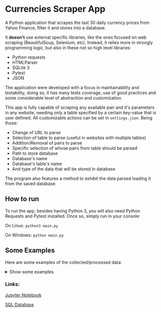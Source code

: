 # Currencies Scraper App

A Python application that scrapes the last 30 daily currency prices from Yahoo Finance, filter it and stores into a database.

It **doesn't** use external specific libraries, like the ones focused on web scraping (BeautifulSoup, Selenium, etc). Instead, it relies more in strongly programming logic, but also in these not so high level libraries:
- Python requests
- HTMLParser
- SQLite 3
- Pytest
- JSON

The application were developed with a focus in maintainability and testability, doing so, it has many tests coverage, use of good practices and some considerable level of abstraction and customization.

This app is fully capable of scraping any available pair and it's parameters in any website, needing only a table specified by a certain key-value that is user defined. All customizable actions can be set in `settings.json`. Being those:

- Change of URL to parse
- Selection of table to parse (useful in websites with multiple tables)
- Addition/Removal of pairs to parse
- Specific selection of whose pairs from table should be parsed
- Path to store database
- Database's name
- Database's table's name
- And type of the data that will be stored in database

The program also features a method to exhibit the data parsed loading it from the saved database.

## How to run

To run the app, besides having Python 3, you will also need Python Requests and Pytest installed. Once so, simply run in your console:

On Linux: `python3 main.py`

On Windows: `python main.py`

## Some Examples

Here are some examples of the collected/processed data:

<details>
    <summary>Show some examples</summary>

    Some Timeseries:

    

    A correlation Heatmap:


    
</details>

### Links: 

[Jupyter Notebook](data/data_ploting.ipynb)

[SQL Database](data/currencies_db.db)
